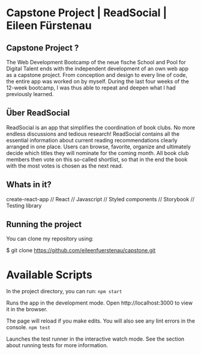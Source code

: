 # Capstone Project | ReadSocial | Eileen Fürstenau

## Capstone Project ?

The Web Development Bootcamp of the neue fische School and Pool for Digital Talent ends with the independent development of an own web app as a capstone project. From conception and design to every line of code, the entire app was worked on by myself. During the last four weeks of the 12-week bootcamp, I was thus able to repeat and deepen what I had previously learned.

## Über ReadSocial

ReadSocial is an app that simplifies the coordination of book clubs. No more endless discussions and tedious research!
ReadSocial contains all the essential information about current reading recommendations clearly arranged in one place. Users can browse, favorite, organize and ultimately decide which titles they will nominate for the coming month. All book club members then vote on this so-called shortlist, so that in the end the book with the most votes is chosen as the next read.

## Whats in it?

create-react-app // React // Javascript // Styled components // Storybook // Testing library

## Running the project

You can clone my repository using:

$ git clone https://github.com/eileenfuerstenau/capstone.git

# Available Scripts

In the project directory, you can run:
`npm start`

Runs the app in the development mode.
Open http://localhost:3000 to view it in the browser.

The page will reload if you make edits.
You will also see any lint errors in the console.
`npm test`

Launches the test runner in the interactive watch mode.
See the section about running tests for more information.
